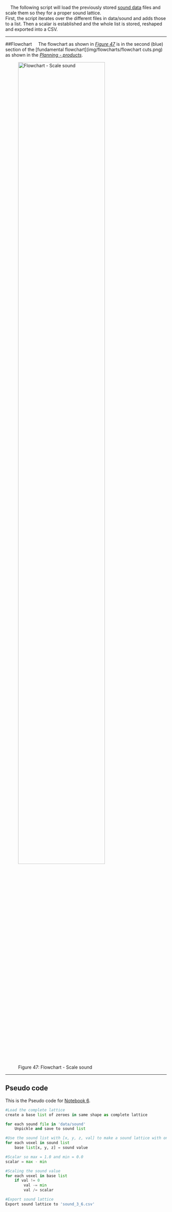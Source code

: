 &nbsp;&nbsp;&nbsp;&nbsp;The following script will load the previously stored [sound data](https://miloumulder.github.io/spatial_computing_project_template/a4.2_Notebook5/) files and scale them so they for a proper sound lattice.
&nbsp;&nbsp;&nbsp;&nbsp;<br>First, the script iterates over the different files in data/sound and adds those to a list. Then a scalar is established and the whole list is stored, reshaped and exported into a CSV.

--------
##Flowchart
&nbsp;&nbsp;&nbsp;&nbsp;The flowchart as shown in *[Figure 47](img/flowcharts/06_scale_sound.jpg)* is in the second (blue) section of the [fundamental flowchart](img/flowcharts/flowchart cuts.png) as shown in the [*Planning - products*](https://miloumulder.github.io/spatial_computing_project_template/a1.1_Product/#fundamental-flowchartt).


<figure>
  <img src="../img/flowcharts/06_scale_sound.jpg" alt="Flowchart - Scale sound" style="width:80%; height:80%;">
  <figcaption>Figure 47: Flowchart - Scale sound</figcaption>
</figure>

---------
## Pseudo code 
This is the Pseudo code for [Notebook 6](notebooks/06_scale_sound.ipynb).

```Python
#Load the complete lattice
create a base list of zeroes in same shape as complete lattice

for each sound file in 'data/sound'
    Unpickle and save to sound list

#Use the sound list with [x, y, z, val] to make a sound lattice with only val
for each voxel in sound list
    base list[x, y, z] = sound value

#Scalar so max = 1.0 and min = 0.0
scalar = max - min

#Scaling the sound value
for each voxel in base list
    if val != 0
        val -= min
        val /= scalar

#Export sound lattice
Export sound lattice to 'sound_3_6.csv'
```